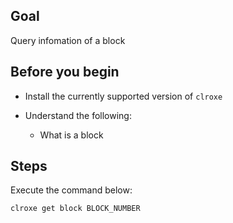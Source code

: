 ## Goal

Query infomation of a block

## Before you begin

* Install the currently supported version of `clroxe`

* Understand the following:
  * What is a block

## Steps

Execute the command below:

```sh
clroxe get block BLOCK_NUMBER
```